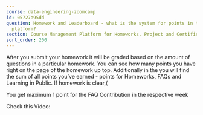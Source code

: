 ```yaml
---
course: data-engineering-zoomcamp
id: 05727a95dd
question: Homework and Leaderboard - what is the system for points in the course management
  platform?
section: Course Management Platform for Homeworks, Project and Certificate
sort_order: 200
---
```


After you submit your homework it will be graded based on the amount of questions in a particular homework. You can see how many points you have right on the page of the homework up top. Additionally in the  you will find the sum of all points you’ve earned - points for Homeworks, FAQs and Learning in Public. If homework is clear,(

You get maximum 1 point for the FAQ Contribution in the respective week

Check this Video:

